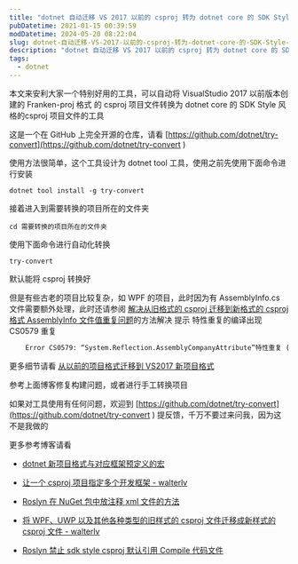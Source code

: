 ```yaml
---
title: "dotnet 自动迁移 VS 2017 以前的 csproj 转为 dotnet core 的 SDK Style 风格工具"
pubDatetime: 2021-01-15 00:39:59
modDatetime: 2024-05-20 08:22:04
slug: dotnet-自动迁移-VS-2017-以前的-csproj-转为-dotnet-core-的-SDK-Style-风格工具
description: "dotnet 自动迁移 VS 2017 以前的 csproj 转为 dotnet core 的 SDK Style 风格工具"
tags:
  - dotnet
---
```





本文来安利大家一个特别好用的工具，可以自动将 VisualStudio 2017 以前版本创建的 Franken-proj 格式 的 csproj 项目文件转换为 dotnet core 的 SDK Style 风格的csproj 项目文件的工具

<!--more-->


<!-- CreateTime:2021/1/15 8:39:59 -->

<!-- 发布 -->

这是一个在 GitHub 上完全开源的仓库，请看 [https://github.com/dotnet/try-convert](https://github.com/dotnet/try-convert )

使用方法很简单，这个工具设计为 dotnet tool 工具，使用之前先使用下面命令进行安装


```
dotnet tool install -g try-convert
```

接着进入到需要转换的项目所在的文件夹

```
cd 需要转换的项目所在的文件夹
```

使用下面命令进行自动化转换

```
try-convert
```

默认能将 csproj 转换好

但是有些古老的项目比较复杂，如 WPF 的项目，此时因为有 AssemblyInfo.cs 文件需要额外处理，此时还请参阅 [解决从旧格式的 csproj 迁移到新格式的 csproj 格式 AssemblyInfo 文件值重复问题](https://blog.lindexi.com/post/%E8%A7%A3%E5%86%B3%E4%BB%8E%E6%97%A7%E6%A0%BC%E5%BC%8F%E7%9A%84-csproj-%E8%BF%81%E7%A7%BB%E5%88%B0%E6%96%B0%E6%A0%BC%E5%BC%8F%E7%9A%84-csproj-%E6%A0%BC%E5%BC%8F-AssemblyInfo-%E6%96%87%E4%BB%B6%E5%80%BC%E9%87%8D%E5%A4%8D%E9%97%AE%E9%A2%98.html)的方法解决 提示 特性重复的编译出现 CS0579 重复

```xml
    Error CS0579: “System.Reflection.AssemblyCompanyAttribute”特性重复 (1, 1)
```

更多细节请看 [从以前的项目格式迁移到 VS2017 新项目格式](https://blog.lindexi.com/post/%E4%BB%8E%E4%BB%A5%E5%89%8D%E7%9A%84%E9%A1%B9%E7%9B%AE%E6%A0%BC%E5%BC%8F%E8%BF%81%E7%A7%BB%E5%88%B0-VS2017-%E6%96%B0%E9%A1%B9%E7%9B%AE%E6%A0%BC%E5%BC%8F.html )

参考上面博客修复构建问题，或者进行手工转换项目

如果对工具使用有任何问题，欢迎到 [https://github.com/dotnet/try-convert](https://github.com/dotnet/try-convert ) 提反馈，千万不要过来问我，因为这不是我做的

更多参考博客请看

- [dotnet 新项目格式与对应框架预定义的宏](https://blog.lindexi.com/post/dotnet-%E6%96%B0%E9%A1%B9%E7%9B%AE%E6%A0%BC%E5%BC%8F%E4%B8%8E%E5%AF%B9%E5%BA%94%E6%A1%86%E6%9E%B6%E9%A2%84%E5%AE%9A%E4%B9%89%E7%9A%84%E5%AE%8F.html)

- [让一个 csproj 项目指定多个开发框架 - walterlv](https://walterlv.github.io/post/configure-projects-to-target-multiple-platforms.html )

- [Roslyn 在 NuGet 包中放注释 xml 文件的方法](https://blog.lindexi.com/post/Roslyn-%E5%9C%A8-NuGet-%E5%8C%85%E4%B8%AD%E6%94%BE%E6%B3%A8%E9%87%8A-xml-%E6%96%87%E4%BB%B6%E7%9A%84%E6%96%B9%E6%B3%95.html)

- [将 WPF、UWP 以及其他各种类型的旧样式的 csproj 文件迁移成新样式的 csproj 文件 - walterlv](https://walterlv.github.io/post/introduce-new-style-csproj-into-net-framework.html )

- [Roslyn 禁止 sdk style csproj 默认引用 Compile 代码文件](https://blog.lindexi.com/post/Roslyn-%E7%A6%81%E6%AD%A2-sdk-style-csproj-%E9%BB%98%E8%AE%A4%E5%BC%95%E7%94%A8-Compile-%E4%BB%A3%E7%A0%81%E6%96%87%E4%BB%B6.html)

